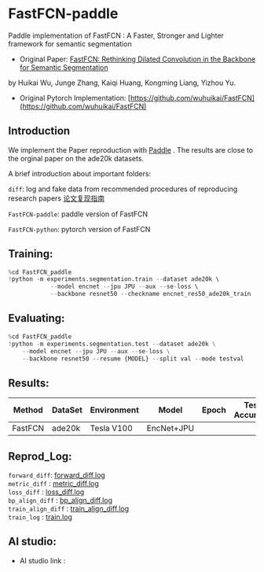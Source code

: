 # FastFCN-paddle
Paddle implementation of FastFCN : A Faster, Stronger and Lighter framework for semantic segmentation

* Original Paper: [FastFCN: Rethinking Dilated Convolution in the Backbone for Semantic Segmentation](https://arxiv.org/pdf/1903.11816v1.pdf)

by Huikai Wu, Junge Zhang, Kaiqi Huang, Kongming Liang, Yizhou Yu.

* Original Pytorch Implementation: [https://github.com/wuhuikai/FastFCN](https://github.com/wuhuikai/FastFCN)

## Introduction  

We implement the Paper reproduction with [Paddle](https://github.com/PaddlePaddle/Paddle)  . The results  are close to the orginal paper on the ade20k datasets. 

A brief introduction about important folders:

`diff`: log and fake data from recommended procedures of reproducing research papers [论文复现指南](https://github.com/PaddlePaddle/models/blob/develop/docs/ThesisReproduction_CV.md#4)

`FastFCN-paddle`: paddle version of FastFCN

`FastFCN-python`: pytorch version of FastFCN

## Training:
```python
%cd FastFCN_paddle 
!python -m experiments.segmentation.train --dataset ade20k \ 
            --model encnet --jpu JPU --aux --se-loss \ 
            --backbone resnet50 --checkname encnet_res50_ade20k_train 
```
## Evaluating:
```python 
%cd FastFCN_paddle 
!python -m experiments.segmentation.test --dataset ade20k \
    --model encnet --jpu JPU --aux --se-loss \
    --backbone resnet50 --resume {MODEL} --split val --mode testval
```

## Results:  

| Method  |DataSet| Environment | Model| Epoch| Test Accuracy|   
| --- | --- |--- | --- |---|---|  
| FastFCN|ade20k| Tesla V100 | EncNet+JPU|  |  |  

## Reprod_Log:  

`forward_diff`: [forward_diff.log](https://github.com/ncpaddle/FastFCN-paddle/blob/master/diff/forward_diff.log)  
`metric_diff` : [metric_diff.log](https://github.com/ncpaddle/FastFCN-paddle/blob/master/diff/metric_diff.log)  
`loss_diff` : [loss_diff.log](https://github.com/ncpaddle/FastFCN-paddle/blob/master/diff/loss_diff.log)  
`bp_align_diff` : [bp_align_diff.log](https://github.com/ncpaddle/FastFCN-paddle/blob/master/diff/bp_align_diff.log)  
`train_align_diff` : [train_align_diff.log](https://github.com/ncpaddle/FastFCN-paddle/blob/master/diff/train_align_diff.log)  
`train_log` : [train.log](https://github.com/ncpaddle/FastFCN-paddle/blob/master/diff/train.log)
## AI studio:
* AI studio link : []() 
